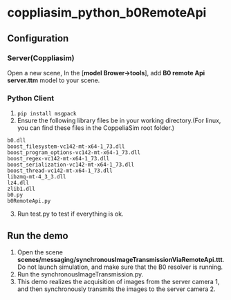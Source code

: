 
# coppliasim_python_b0RemoteApi

## Configuration

### Server(Coppliasim)
 
Open a new scene, In the [**model Brower→tools**], add **B0 remote Api server.ttm** model to your scene.

### Python Client

 1.  `pip install msgpack`
 2. Ensure the following library files be in your working directory.(For linux, you can find these files in the CoppeliaSim root folder.)
 ```text
b0.dll
boost_filesystem-vc142-mt-x64-1_73.dll
boost_program_options-vc142-mt-x64-1_73.dll
boost_regex-vc142-mt-x64-1_73.dll
boost_serialization-vc142-mt-x64-1_73.dll
boost_thread-vc142-mt-x64-1_73.dll
libzmq-mt-4_3_3.dll
lz4.dll
zlib1.dll
b0.py
b0RemoteApi.py
```
 3. Run test.py to test if everything is ok.
 
## Run the demo
1. Open the scene **scenes/messaging/synchronousImageTransmissionViaRemoteApi.ttt**. Do not launch simulation, and make sure that the B0 resolver is running.
2. Run the synchronousImageTransmission.py.
3. This demo realizes the acquisition of images from the server camera 1, and then synchronously transmits the images to the server camera 2.


 

